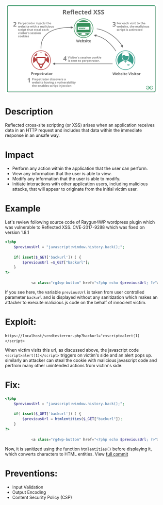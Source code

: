 ![Reflected XSS](image/reflectedXSS.png?raw=true "Reflected XSS")
# Description
Reflected cross-site scripting (or XSS) arises when an application receives data in an HTTP request and includes that data within the immediate response in an unsafe way.

# Impact 
- Perform any action within the application that the user can perform.
- View any information that the user is able to view.
- Modify any information that the user is able to modify.
- Initiate interactions with other application users, including malicious attacks, that will appear to originate from the initial victim user.

# Example

Let's review following source code of Raygun4WP wordpress plugin which was vulnerable to Reflected XSS. 
CVE-2017-9288 which was fixed on version 1.8.1

```php
<?php
	$previousUrl = "javascript:window.history.back();";

	if( isset($_GET['backurl']) ) {
		$previousUrl =$_GET["backurl"];
	}
?>

			<a class="rg4wp-button" href="<?php echo $previousUrl; ?>">Back</a>
```

If you see here, the variable `previousUrl` is taken from user controlled parameter `backurl` and is displayed without any sanitization which makes an attacker to execute malicious js code on the behalf of innocient victim.

# Exploit:

`https://localhost/sendtesterror.php?backurl="><script>alert(1)</script>`

When victim visits this url, as discussed above, the javascript code `<script>alert(1)</script>` triggers on victim's side and an alert pops up. similarly an attacker can steal the cookie with malicious javascript code and perfrom many other unintended actions from victim's side.


# Fix:

```php
<?php
	$previousUrl = "javascript:window.history.back();";

	if( isset($_GET['backurl']) ) {
		$previousUrl = htmlentities($_GET["backurl"]);
	}
?>

			<a class="rg4wp-button" href="<?php echo $previousUrl; ?>">Back</a>


```
Now, it is sanitized using the function `htmlentities()` before displaying it, which converts characters to HTML entities. View [full commit](https://github.com/MindscapeHQ/raygun4wordpress/pull/17/files)

# Preventions:
- Input Validation
- Output Encoding
- Content Security Policy (CSP)